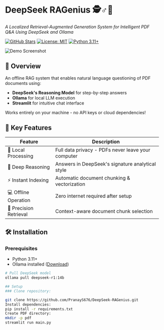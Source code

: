 # DeepSeek RAGenius 🕵️♂️🧠

*A Localized Retrieval-Augmented Generation System for Intelligent PDF Q&A Using DeepSeek and Ollama*

[![GitHub Stars](https://img.shields.io/github/stars/yourusername/deepseek-ragent?style=for-the-badge)](https://github.com/PranayS676/DeepSeek-RAGenius)
[![License: MIT](https://img.shields.io/badge/License-MIT-yellow.svg?style=for-the-badge)](https://opensource.org/licenses/MIT)
[![Python 3.11+](https://img.shields.io/badge/Python-3.11%2B-blue?style=for-the-badge&logo=python)](https://www.python.org/)

![Demo Screenshot](./assets/demo.png) <!-- Add screenshot later -->

## 🌟 Overview
An offline RAG system that enables natural language questioning of PDF documents using:
- **DeepSeek's Reasoning Model** for step-by-step answers
- **Ollama** for local LLM execution
- **Streamlit** for intuitive chat interface

Works entirely on your machine - no API keys or cloud dependencies!

## 🚀 Key Features
| Feature | Description |
|---------|-------------|
| 📁 Local Processing | Full data privacy - PDFs never leave your computer |
| 🧠 Deep Reasoning | Answers in DeepSeek's signature analytical style |
| ⚡ Instant Indexing | Automatic document chunking & vectorization |
| 💻 Offline Operation | Zero internet required after setup |
| 🎯 Precision Retrieval | Context-aware document chunk selection |

## 🛠️ Installation

### Prerequisites
- Python 3.11+
- Ollama installed ([Download](https://ollama.ai/))

```bash
# Pull DeepSeek model
ollama pull deepseek-r1:14b

## Setup
### Clone repository:

git clone https://github.com/PranayS676/DeepSeek-RAGenius.git
Install dependencies:
pip install -r requirements.txt
Create PDF directory:
mkdir -p pdf
streamlit run main.py
